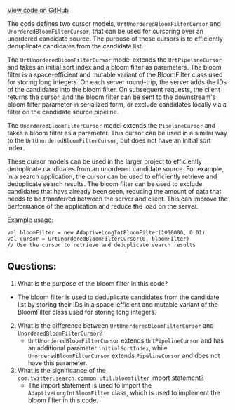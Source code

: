 [View code on GitHub](https://github.com/misbahsy/the-algorithm/product-mixer/component-library/src/main/scala/com/twitter/product_mixer/component_library/model/cursor/UnorderedBloomFilterCursor.scala)

The code defines two cursor models, `UrtUnorderedBloomFilterCursor` and `UnorderedBloomFilterCursor`, that can be used for cursoring over an unordered candidate source. The purpose of these cursors is to efficiently deduplicate candidates from the candidate list.

The `UrtUnorderedBloomFilterCursor` model extends the `UrtPipelineCursor` and takes an initial sort index and a bloom filter as parameters. The bloom filter is a space-efficient and mutable variant of the BloomFilter class used for storing long integers. On each server round-trip, the server adds the IDs of the candidates into the bloom filter. On subsequent requests, the client returns the cursor, and the bloom filter can be sent to the downstream's bloom filter parameter in serialized form, or exclude candidates locally via a filter on the candidate source pipeline.

The `UnorderedBloomFilterCursor` model extends the `PipelineCursor` and takes a bloom filter as a parameter. This cursor can be used in a similar way to the `UrtUnorderedBloomFilterCursor`, but does not have an initial sort index.

These cursor models can be used in the larger project to efficiently deduplicate candidates from an unordered candidate source. For example, in a search application, the cursor can be used to efficiently retrieve and deduplicate search results. The bloom filter can be used to exclude candidates that have already been seen, reducing the amount of data that needs to be transferred between the server and client. This can improve the performance of the application and reduce the load on the server. 

Example usage:

```
val bloomFilter = new AdaptiveLongIntBloomFilter(1000000, 0.01)
val cursor = UrtUnorderedBloomFilterCursor(0, bloomFilter)
// Use the cursor to retrieve and deduplicate search results
```
## Questions: 
 1. What is the purpose of the bloom filter in this code?
   - The bloom filter is used to deduplicate candidates from the candidate list by storing their IDs in a space-efficient and mutable variant of the BloomFilter class used for storing long integers.
2. What is the difference between `UrtUnorderedBloomFilterCursor` and `UnorderedBloomFilterCursor`?
   - `UrtUnorderedBloomFilterCursor` extends `UrtPipelineCursor` and has an additional parameter `initialSortIndex`, while `UnorderedBloomFilterCursor` extends `PipelineCursor` and does not have this parameter.
3. What is the significance of the `com.twitter.search.common.util.bloomfilter` import statement?
   - The import statement is used to import the `AdaptiveLongIntBloomFilter` class, which is used to implement the bloom filter in this code.